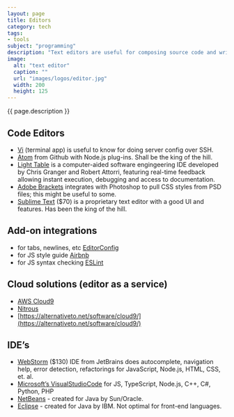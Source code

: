 ```yaml
---
layout: page
title: Editors
category: tech
tags:
- tools
subject: "programming"
description: "Text editors are useful for composing source code and writing markup. These editors are optimized for developers."
image:
  alt: "text editor"
  caption: ""
  url: "images/logos/editor.jpg"
  width: 200
  height: 125
---
```


{{ page.description }}

Code Editors
------------
* [Vi](https://www.cs.colostate.edu/helpdocs/vi.html) (terminal app) is
useful to know for doing server config over SSH.
* [Atom](http://blog.atom.io/2014/03/13/git-integration.html) from Github
with Node.js plug-ins. Shall be the king of the hill.
* [Light Table](http://lighttable.com/) is a computer-aided software engingeering IDE
developed by Chris Granger and Robert Attorri,
featuring real-time feedback
allowing instant execution, debugging and access to documentation.
* [Adobe Brackets](http://brackets.io/) integrates with Photoshop to pull
CSS styles from PSD files; this might be useful to some.
* [Sublime Text](https://www.sublimetext.com/) ($70) is a proprietary text editor
with a good UI and features.
Has been the king of the hill.

Add-on integrations
-------------------
* for tabs, newlines, etc [EditorConfig](http://editorconfig.org/)
* for JS style guide [Airbnb](http://airbnb.io/javascript/)
* for JS syntax checking [ESLint](http://eslint.org/docs/user-guide/getting-started)

Cloud solutions (editor as a service)
-------------------------------------
* [AWS Cloud9](https://c9.io/)
* [Nitrous](https://www.nitrous.io/pricing/)
* [https://alternativeto.net/software/cloud9/](https://alternativeto.net/software/cloud9/)

IDE’s
-----
* [WebStorm](https://www.jetbrains.com/webstorm/) ($130) IDE from JetBrains does autocomplete, navigation help, error detection, refactorings for JavaScript, Node.js, HTML, CSS, et. al.
* [Microsoft’s VisualStudioCode](https://code.visualstudio.com/) for JS, TypeScript, Node.js, C++, C#, Python, PHP
* [NetBeans](https://netbeans.org/) - created for Java by Sun/Oracle.
* [Eclipse](https://www.eclipse.org/) - created for Java by IBM. Not optimal for front-end languages.
